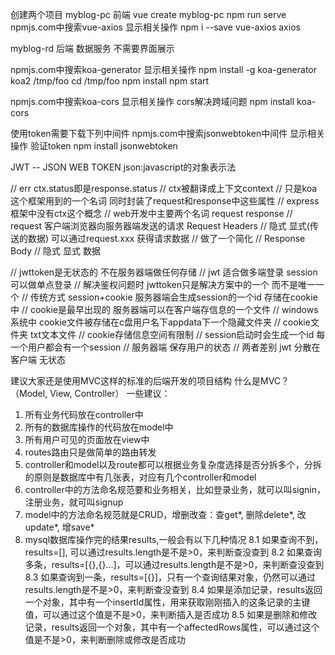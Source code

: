 创建两个项目
myblog-pc 前端
vue create myblog-pc
npm run serve
npmjs.com中搜索vue-axios 显示相关操作
npm i --save vue-axios axios 

myblog-rd 后端 数据服务 不需要界面展示

npmjs.com中搜索koa-generator 显示相关操作
npm install -g koa-generator
koa2 /tmp/foo 
cd /tmp/foo
npm install
npm start

npmjs.com中搜索koa-cors 显示相关操作
cors解决跨域问题
npm install koa-cors


使用token需要下载下列中间件
npmjs.com中搜索jsonwebtoken中间件 显示相关操作
验证token
npm install jsonwebtoken

JWT -- JSON WEB TOKEN
json:javascript的对象表示法


// err ctx.status即是response.status
        // ctx被翻译成上下文context 
        // 只是koa这个框架用到的一个名词 同时封装了request和response中这些属性
        // express框架中没有ctx这个概念
        // web开发中主要两个名词 request response
        // request 客户端浏览器向服务器端发送的请求 Request Headers
        // 隐式 显式(传送的数据) 可以通过request.xxx 获得请求数据
        // 做了一个简化
        // Response Body
        // 隐式 显式 数据


// jwttoken是无状态的 不在服务器端做任何存储
// jwt 适合做多端登录 session 可以做单点登录
// 解决鉴权问题时 jwttoken只是解决方案中的一个 而不是唯一一个
// 传统方式 session+cookie 服务器端会生成session的一个id 存储在cookie中
// cookie是最早出现的 服务器端可以在客户端存信息的一个文件
// windows系统中 cookie文件被存储在c盘用户名下appdata下一个隐藏文件夹
// cookie文件夹 txt文本文件
// cookie存储信息空间有限制
// session启动时会生成一个id 每一个用户都会有一个session
// 服务器端 保存用户的状态
// 两者差别 jwt 分散在客户端 无状态 

建议大家还是使用MVC这样的标准的后端开发的项目结构
什么是MVC？（Model, View, Controller）
一些建议：
1. 所有业务代码放在controller中
2. 所有的数据库操作的代码放在model中
3. 所有用户可见的页面放在view中
4. routes路由只是做简单的路由转发
5. controller和model以及route都可以根据业务复杂度选择是否分拆多个，分拆的原则是数据库中有几张表，对应有几个controller和model
6. controller中的方法命名规范要和业务相关，比如登录业务，就可以叫signin，注册业务，就可叫signup
7. model中的方法命名规范就是CRUD，增删改查：查get*, 删除delete*, 改update*, 增save*
8. mysql数据库操作完的结果results,一般会有以下几种情况
    8.1 如果查询不到，results=[], 可以通过results.length是不是>0，来判断查没查到
    8.2 如果查询多条，results=[{},{}...]，可以通过results.length是不是>0，来判断查没查到
    8.3 如果查询到一条，results=[{}]，只有一个查询结果对象，仍然可以通过results.length是不是>0，来判断查没查到
    8.4 如果是添加记录，results返回一个对象，其中有一个insertId属性，用来获取刚刚插入的这条记录的主键值，可以通过这个值是不是>0，来判断插入是否成功
    8.5 如果是删除和修改记录，results返回一个对象，其中有一个affectedRows属性，可以通过这个值是不是>0，来判断删除或修改是否成功